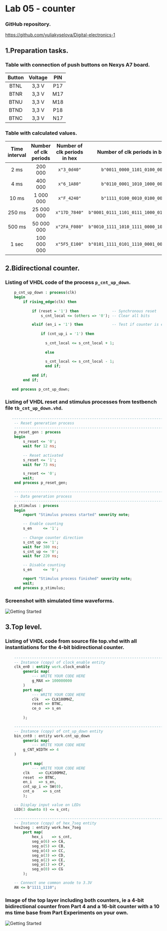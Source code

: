 # Lab 05 - counter
### GitHub repository.
https://github.com/yuliakyselova/Digital-electronics-1

## 1.Preparation tasks.

### Table with connection of push buttons on Nexys A7 board.

   | **Button** | **Voltage** | **PIN** |
   | :-: | :-: | :-: |
   | BTNL | 3,3 V | P17 |
   | BTNR | 3,3 V | M17 |
   | BTNU | 3,3 V | M18 |
   | BTND | 3,3 V | P18 |
   | BTNC | 3,3 V | N17 |
   
### Table with calculated values.
   
   | **Time interval** | **Number of clk periods** | **Number of clk periods in hex** | **Number of clk periods in binary** |
   | :-: | :-: | :-: | :-: |
   | 2&nbsp;ms | 200 000 | `x"3_0d40"` | `b"0011_0000_1101_0100_0000"` |
   | 4&nbsp;ms | 400 000 | `x"6_1A80"` | `b"0110_0001_1010_1000_0000"` |
   | 10&nbsp;ms|1 000 000| `x"F_4240"` | `b"1111_0100_0010_0100_0000"` |
   |250&nbsp;ms|25 000 000|`x"17D_7840"`| `b"0001_0111_1101_0111_1000_0100_0000"`|
   | 500&nbsp;ms |50 000 000|`x"2FA_F080"`|`b"0010_1111_1010_1111_0000_1000_0000"`| 
   | 1&nbsp;sec | 100 000 000 | `x"5F5_E100"` | `b"0101_1111_0101_1110_0001_0000_0000"` |

## 2.Bidirectional counter.

### Listing of VHDL code of the process `p_cnt_up_down`.
```vhdl
    p_cnt_up_down : process(clk)
    begin
        if rising_edge(clk) then
        
            if (reset = '1') then               -- Synchronous reset
                s_cnt_local <= (others => '0'); -- Clear all bits

            elsif (en_i = '1') then             -- Test if counter is enabled
          
                if (cnt_up_i = '1') then
                
                  s_cnt_local <= s_cnt_local + 1;
                  
                  else
                  
                  s_cnt_local <= s_cnt_local - 1;
                  end if;
              
            end if;
        end if;
        
   end process p_cnt_up_down;

```

### Listing of VHDL reset and stimulus processes from testbench file `tb_cnt_up_down.vhd`.
```vhdl
   --------------------------------------------------------------------
    -- Reset generation process
    --------------------------------------------------------------------
    p_reset_gen : process
    begin
        s_reset <= '0';
        wait for 12 ns;
        
        -- Reset activated
        s_reset <= '1';
        wait for 73 ns;

        s_reset <= '0';
        wait;
    end process p_reset_gen;

    --------------------------------------------------------------------
    -- Data generation process
    --------------------------------------------------------------------
    p_stimulus : process
    begin
        report "Stimulus process started" severity note;

        -- Enable counting
        s_en     <= '1';
        
        -- Change counter direction
        s_cnt_up <= '1';
        wait for 380 ns;
        s_cnt_up <= '0';
        wait for 220 ns;

        -- Disable counting
        s_en     <= '0';

        report "Stimulus process finished" severity note;
        wait;
    end process p_stimulus;
```

### Screenshot with simulated time waveforms.


![Getting Started](./screenshot1.png)

## 3.Top level.

### Listing of VHDL code from source file top.vhd with all instantiations for the 4-bit bidirectional counter.
```vhdl
    --------------------------------------------------------------------
    -- Instance (copy) of clock_enable entity
    clk_en0 : entity work.clock_enable
        generic map(
            --- WRITE YOUR CODE HERE
            g_MAX => 100000000
        )
        port map(
            --- WRITE YOUR CODE HERE
            clk   => CLK100MHZ,
            reset => BTNC,
            ce_o  => s_en
            
        );

    --------------------------------------------------------------------
    -- Instance (copy) of cnt_up_down entity
    bin_cnt0 : entity work.cnt_up_down
        generic map(
            --- WRITE YOUR CODE HERE
        g_CNT_WIDTH => 4
    )
        
        port map(
            --- WRITE YOUR CODE HERE
        clk    => CLK100MHZ,
        reset  => BTNC,
        en_i   => s_en, 
        cnt_up_i => SW(0),
        cnt_o    => s_cnt
        );

    -- Display input value on LEDs
    LED(3 downto 0) <= s_cnt;

    --------------------------------------------------------------------
    -- Instance (copy) of hex_7seg entity
    hex2seg : entity work.hex_7seg
        port map(
            hex_i    => s_cnt,
            seg_o(6) => CA,
            seg_o(5) => CB,
            seg_o(4) => CC,
            seg_o(3) => CD,
            seg_o(2) => CE,
            seg_o(1) => CF,
            seg_o(0) => CG
        );

    -- Connect one common anode to 3.3V
    AN <= b"1111_1110";
```

### Image of the top layer including both counters, ie a 4-bit bidirectional counter from Part 4 and a 16-bit counter with a 10 ms time base from Part Experiments on your own.

![Getting Started](./img1.png)



